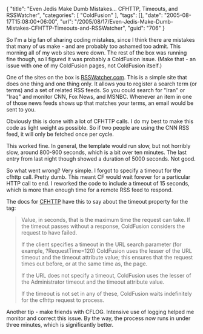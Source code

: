 {
	"title": "Even Jedis Make Dumb Mistakes... CFHTTP, Timeouts, and RSSWatcher",
	"categories": [
		"ColdFusion"
	],
	"tags": [],
	"date": "2005-08-17T15:08:00+06:00",
	"url": "/2005/08/17/Even-Jedis-Make-Dumb-Mistakes-CFHTTP-Timeouts-and-RSSWatcher",
	"guid": "706"
}

So I'm a big fan of sharing coding mistakes, since I think there are mistakes that many of us make - and are probably too ashamed too admit. This morning all of my web sites were down. The rest of the box was running fine though, so I figured it was probably a ColdFusion issue. (Make that - an issue with one of my ColdFusion pages, not ColdFusion itself.)

One of the sites on the box is <a href="http://www.rsswatcher.com">RSSWatcher.com</a>. This is a simple site that does one thing and one thing only. It allows you to register a search term (or terms) and a set of related RSS feeds. So you could search for "Iran" or "Iraq" and monitor CNN, Fox News, and MSNBC. Whenever an item in one of those news feeds shows up that matches your terms, an email would be sent to you.

Obviously this is done with a lot of CFHTTP calls. I do my best to make this code as light weight as possible. So if two people are using the CNN RSS feed, it will only be fetched once per cycle. 

This worked fine. In general, the template would run slow, but not horribly slow, around 800-900 seconds, which is a bit over ten minutes. The last entry from last night though showed a duration of 5000 seconds. Not good.

So what went wrong? Very simple. I forgot to specify a timeout for the cfhttp call. Pretty dumb. This meant CF would wait forever for a particular HTTP call to end. I reworked the code to include a timeout of 15 seconds, which is more than enough time for a remote RSS feed to respond. 

The docs for <a href="http://livedocs.macromedia.com/coldfusion/7/htmldocs/00000272.htm">CFHTTP</a> have this to say about the timeout property for the tag:

<blockquote>
Value, in seconds, that is the maximum time the request can take. If the timeout passes without a response, ColdFusion considers the request to have failed.

If the client specifies a timeout in the URL search parameter (for example, ?RequestTime=120) ColdFusion uses the lesser of the URL timeout and the timeout attribute value; this ensures that the request times out before, or at the same time as, the page.

If the URL does not specify a timeout, ColdFusion uses the lesser of the Administrator timeout and the timeout attribute value.

If the timeout is not set in any of these, ColdFusion waits indefinitely for the cfhttp request to process.
</blockquote>

Another tip - make friends with CFLOG. Intensive use of logging helped me monitor and correct this issue. By the way, the process now runs in under three minutes, which is significantly better.